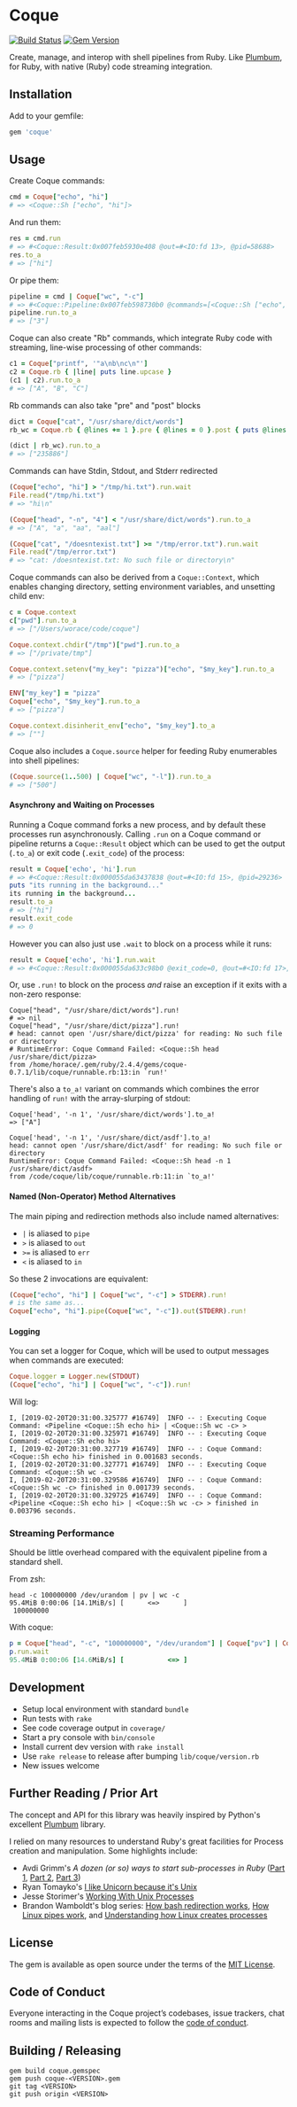 # Coque

[![Build Status](https://travis-ci.org/worace/coque.svg?branch=master)](https://travis-ci.org/worace/coque)
[![Gem Version](https://badge.fury.io/rb/coque.svg)](https://badge.fury.io/rb/coque)

Create, manage, and interop with shell pipelines from Ruby. Like [Plumbum](https://plumbum.readthedocs.io/en/latest/), for Ruby, with native (Ruby) code streaming integration.

## Installation

Add to your gemfile:

```ruby
gem 'coque'
```

## Usage

Create Coque commands:

```rb
cmd = Coque["echo", "hi"]
# => <Coque::Sh ["echo", "hi"]>
```

And run them:

```rb
res = cmd.run
# => #<Coque::Result:0x007feb5930e408 @out=#<IO:fd 13>, @pid=58688>
res.to_a
# => ["hi"]
```

Or pipe them:

```rb
pipeline = cmd | Coque["wc", "-c"]
# => #<Coque::Pipeline:0x007feb598730b0 @commands=[<Coque::Sh ["echo", "hi"]>, <Coque::Sh ["wc", "-c"]>]>
pipeline.run.to_a
# => ["3"]
```

Coque can also create "Rb" commands, which integrate Ruby code with streaming, line-wise processing of other commands:

```rb
c1 = Coque["printf", '"a\nb\nc\n"']
c2 = Coque.rb { |line| puts line.upcase }
(c1 | c2).run.to_a
# => ["A", "B", "C"]
```

Rb commands can also take "pre" and "post" blocks

```rb
dict = Coque["cat", "/usr/share/dict/words"]
rb_wc = Coque.rb { @lines += 1 }.pre { @lines = 0 }.post { puts @lines }

(dict | rb_wc).run.to_a
# => ["235886"]
```

Commands can have Stdin, Stdout, and Stderr redirected

```rb
(Coque["echo", "hi"] > "/tmp/hi.txt").run.wait
File.read("/tmp/hi.txt")
# => "hi\n"

(Coque["head", "-n", "4"] < "/usr/share/dict/words").run.to_a
# => ["A", "a", "aa", "aal"]

(Coque["cat", "/doesntexist.txt"] >= "/tmp/error.txt").run.wait
File.read("/tmp/error.txt")
# => "cat: /doesntexist.txt: No such file or directory\n"
```

Coque commands can also be derived from a `Coque::Context`, which enables changing directory, setting environment variables, and unsetting child env:

```rb
c = Coque.context
c["pwd"].run.to_a
# => ["/Users/worace/code/coque"]

Coque.context.chdir("/tmp")["pwd"].run.to_a
# => ["/private/tmp"]

Coque.context.setenv("my_key": "pizza")["echo", "$my_key"].run.to_a
# => ["pizza"]

ENV["my_key"] = "pizza"
Coque["echo", "$my_key"].run.to_a
# => ["pizza"]

Coque.context.disinherit_env["echo", "$my_key"].to_a
# => [""]
```

Coque also includes a `Coque.source` helper for feeding Ruby enumerables into shell pipelines:

```rb
(Coque.source(1..500) | Coque["wc", "-l"]).run.to_a
# => ["500"]
```

#### Asynchrony and Waiting on Processes

Running a Coque command forks a new process, and by default these processes run asynchronously. Calling `.run` on a Coque command or pipeline returns a `Coque::Result` object which can be used to get the output (`.to_a`) or exit code (`.exit_code`) of the process:

```rb
result = Coque['echo', 'hi'].run
# => #<Coque::Result:0x000055da63437838 @out=#<IO:fd 15>, @pid=29236>
puts "its running in the background..."
its running in the background...
result.to_a
# => ["hi"]
result.exit_code
# => 0
```

However you can also just use `.wait` to block on a process while it runs:

```rb
result = Coque['echo', 'hi'].run.wait
# => #<Coque::Result:0x000055da633c98b0 @exit_code=0, @out=#<IO:fd 17>, @pid=29536>
```

Or, use `.run!` to block on the process _and_ raise an exception if it exits with a non-zero response:

```
Coque["head", "/usr/share/dict/words"].run!
# => nil
Coque["head", "/usr/share/dict/pizza"].run!
# head: cannot open '/usr/share/dict/pizza' for reading: No such file or directory
# RuntimeError: Coque Command Failed: <Coque::Sh head /usr/share/dict/pizza>
from /home/horace/.gem/ruby/2.4.4/gems/coque-0.7.1/lib/coque/runnable.rb:13:in `run!'
```

There's also a `to_a!` variant on commands which combines the error handling of `run!` with the array-slurping of stdout:

```
Coque['head', '-n 1', '/usr/share/dict/words'].to_a!
=> ["A"]

Coque['head', '-n 1', '/usr/share/dict/asdf'].to_a!
head: cannot open '/usr/share/dict/asdf' for reading: No such file or directory
RuntimeError: Coque Command Failed: <Coque::Sh head -n 1 /usr/share/dict/asdf>
from /code/coque/lib/coque/runnable.rb:11:in `to_a!'
```

#### Named (Non-Operator) Method Alternatives

The main piping and redirection methods also include named alternatives:

* `|` is aliased to `pipe`
* `>` is aliased to `out`
* `>=` is aliased to `err`
* `<` is aliased to `in`

So these 2 invocations are equivalent:

```rb
(Coque["echo", "hi"] | Coque["wc", "-c"] > STDERR).run!
# is the same as...
Coque["echo", "hi"].pipe(Coque["wc", "-c"]).out(STDERR).run!
```

#### Logging

You can set a logger for Coque, which will be used to output messages when commands are executed:

```rb
Coque.logger = Logger.new(STDOUT)
(Coque["echo", "hi"] | Coque["wc", "-c"]).run!
```

Will log:

```
I, [2019-02-20T20:31:00.325777 #16749]  INFO -- : Executing Coque Command: <Pipeline <Coque::Sh echo hi> | <Coque::Sh wc -c> >
I, [2019-02-20T20:31:00.325971 #16749]  INFO -- : Executing Coque Command: <Coque::Sh echo hi>
I, [2019-02-20T20:31:00.327719 #16749]  INFO -- : Coque Command: <Coque::Sh echo hi> finished in 0.001683 seconds.
I, [2019-02-20T20:31:00.327771 #16749]  INFO -- : Executing Coque Command: <Coque::Sh wc -c>
I, [2019-02-20T20:31:00.329586 #16749]  INFO -- : Coque Command: <Coque::Sh wc -c> finished in 0.001739 seconds.
I, [2019-02-20T20:31:00.329725 #16749]  INFO -- : Coque Command: <Pipeline <Coque::Sh echo hi> | <Coque::Sh wc -c> > finished in 0.003796 seconds.
```

### Streaming Performance

Should be little overhead compared with the equivalent pipeline from a standard shell.

From zsh:

```
head -c 100000000 /dev/urandom | pv | wc -c
95.4MiB 0:00:06 [14.1MiB/s] [      <=>      ]
 100000000
```

With coque:

```rb
p = Coque["head", "-c", "100000000", "/dev/urandom"] | Coque["pv"] | Coque["wc", "-c"]
p.run.wait
95.4MiB 0:00:06 [14.6MiB/s] [           <=> ]
```

## Development

* Setup local environment with standard `bundle`
* Run tests with `rake`
* See code coverage output in `coverage/`
* Start a pry console with `bin/console`
* Install current dev version with `rake install`
* Use `rake release` to release after bumping `lib/coque/version.rb`
* New issues welcome

## Further Reading / Prior Art

The concept and API for this library was heavily inspired by Python's excellent [Plumbum](https://plumbum.readthedocs.io/en/latest/) library.

I relied on many resources to understand Ruby's great facilities for Process creation and manipulation. Some highlights include:

* Avdi Grimm's _A dozen (or so) ways to start sub-processes in Ruby_ ([Part 1](https://devver.wordpress.com/2009/06/30/a-dozen-or-so-ways-to-start-sub-processes-in-ruby-part-1/), [Part 2](https://devver.wordpress.com/2009/07/13/a-dozen-or-so-ways-to-start-sub-processes-in-ruby-part-2/), [Part 3](https://devver.wordpress.com/2009/10/12/ruby-subprocesses-part_3/))
* Ryan Tomayko's [I like Unicorn because it's Unix](https://tomayko.com/blog/2009/unicorn-is-unix)
* Jesse Storimer's [Working With Unix Processes](https://www.jstorimer.com/products/working-with-unix-processes)
* Brandon Wamboldt's blog series: [How bash redirection works](https://brandonwamboldt.ca/how-bash-redirection-works-under-the-hood-1512/), [How Linux pipes work](https://brandonwamboldt.ca/how-linux-pipes-work-under-the-hood-1518/), and [Understanding how Linux creates processes](https://brandonwamboldt.ca/how-linux-creates-processes-1528/)

## License

The gem is available as open source under the terms of the [MIT License](https://opensource.org/licenses/MIT).

## Code of Conduct

Everyone interacting in the Coque project’s codebases, issue trackers, chat rooms and mailing lists is expected to follow the [code of conduct](https://github.com/[worace]/coque/blob/master/CODE_OF_CONDUCT.md).

## Building / Releasing

```
gem build coque.gemspec
gem push coque-<VERSION>.gem
git tag <VERSION>
git push origin <VERSION>
```
